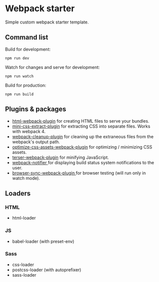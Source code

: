 # Webpack starter

Simple custom webpack starter template.

## Command list

Build for development:
```
npm run dev
```

Watch for changes and serve for development:
```
npm run watch
```

Build for production:
```
npm run build
```

## Plugins & packages

* [html-webpack-plugin](https://github.com/jantimon/html-webpack-plugin) for creating HTML files to serve your bundles.
* [mini-css-extract-plugin](https://github.com/webpack-contrib/mini-css-extract-plugin) for extracting CSS into separate files. Works with webpack 4.
* [webpack-cleanup-plugin](https://github.com/gpbl/webpack-cleanup-plugin) for cleaning up the extraneous files from the webpack's output path.
* [optimize-css-assets-webpack-plugin](https://github.com/NMFR/optimize-css-assets-webpack-plugin) for optimizing / minimizing CSS assets.
* [terser-webpack-plugin](https://github.com/webpack-contrib/terser-webpack-plugin) for minifying JavaScript.
* [webpack-notifier
](https://github.com/Turbo87/webpack-notifier#readme) for displaying build status system notifications to the user.
* [browser-sync-webpack-plugin
](https://github.com/Va1/browser-sync-webpack-plugin) for browser testing (will run only in watch mode).
       


## Loaders

### HTML

* html-loader

### JS

* babel-loader (with preset-env)

### Sass

* css-loader
* postcss-loader (with autoprefixer)
* sass-loader
